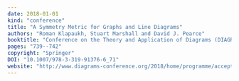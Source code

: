 ```yaml
---
date: 2018-01-01
kind: "conference"
title: "A Symmetry Metric for Graphs and Line Diagrams"
authors: "Roman Klapaukh, Stuart Marshall and David J. Pearce"
booktitle: "Conference on the Theory and Application of Diagrams (DIAGRAMS)"
pages: "739--742"
copyright: "Springer"
DOI: "10.1007/978-3-319-91376-6_71"
website: "http://www.diagrams-conference.org/2018/home/programme/accepted-submissions/"
---
```


